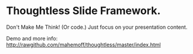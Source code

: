 Thoughtless Slide Framework.
============================

Don't Make Me Think! (Or code.)
Just focus on your presentation content.

Demo and more info:<br/>
http://rawgithub.com/mahemoff/thoughtless/master/index.html
